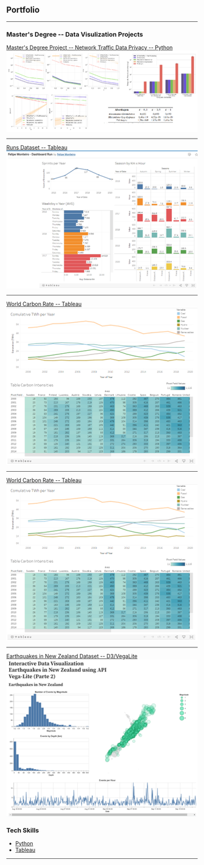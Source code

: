 ## Portfolio

---

### Master's Degree -- Data Visulization Projects

[Master's Degree Project -- Network Traffic Data Privacy -- Python](/masters-degree-research)
<img src="images/msc_project.png?raw=true"/>

---
[Runs Dataset -- Tableau](https://public.tableau.com/app/profile/felipe.monteiro/viz/FelipeMonteiro-DashboardRun/Dashboard1)
<img src="images/runs.png?raw=true"/>

---
[World Carbon Rate -- Tableau](https://public.tableau.com/app/profile/felipe.monteiro/viz/FelipeMonteiro-DashboardFuels/Fuels)
<img src="images/carbon_rates.png?raw=true"/>

---

[World Carbon Rate -- Tableau](https://public.tableau.com/app/profile/felipe.monteiro/viz/FelipeMonteiro-DashboardFuels/Fuels)
<img src="images/carbon_rates.png?raw=true"/>

---
[Earthquakes in New Zealand Dataset -- D3/VegaLite](https://observablehq.com/d/b592144192fae7eb)
<img src="images/earthquakes_newZealand.png?raw=true"/>

### Tech Skills

- [Python](masters-degree-research/blob/main/preprocessing.py)
- [Tableau](https://public.tableau.com/app/profile/felipe.monteiro/vizzes)
<!-- - [Project 3 Title](http://example.com/)
- [Project 4 Title](http://example.com/)
- [Project 5 Title](http://example.com/) -->

---
<!-- ---
<p style="font-size:11px">Page template forked from <a href="https://github.com/evanca/quick-portfolio">evanca</a></p>
Remove above link if you don't want to attibute -->
